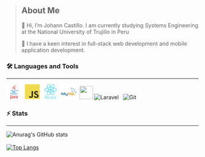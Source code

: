 > ## About Me
> 👋 Hi, I’m Johann Castillo. I am currently studying Systems Engineering at the National University of Trujillo in Peru
>
> 👀  I have a keen interest in full-stack web development and mobile application development.


### :hammer_and_wrench: Languages and Tools
---
<div>
   <img src="https://github.com/devicons/devicon/blob/master/icons/java/java-original-wordmark.svg" title="Java" alt="Java" width="40" height="40"/>&nbsp;
   <img src="https://github.com/devicons/devicon/blob/master/icons/javascript/javascript-original.svg" title="JavaScript" alt="JavaScript" width="40" height="40"/>&nbsp;
   <img src="https://github.com/devicons/devicon/blob/master/icons/react/react-original-wordmark.svg"  title="React" alt="React" width="40" height="40"/>&nbsp;
   <img src="https://github.com/devicons/devicon/blob/master/icons/mysql/mysql-original-wordmark.svg" title="MySQL"  alt="MySQL" width="40" height="40"/>&nbsp;
   <img src = "https://laravel.com/img/logomark.min.svg" alt="" width = "35" height="35"/>
   <img src="https://laravel.com/img/logotype.min.svg" title="Laravel"  alt="Laravel" width="40" height="40"/> &nbsp;
   <img src="https://git-scm.com/images/logo@2x.png" title="Git" alt="Git" width="50" height="30"/>
</div>

### ⚡ Stats
---
![Anurag's GitHub stats](https://github-readme-stats.vercel.app/api?username=JohannCastillo&show_icons=true&hide=stars&theme=transparent)
<br><br>
[![Top Langs](https://github-readme-stats.vercel.app/api/top-langs/?username=JohannCastillo&layout=compact&theme=transparent)](https://github.com/anuraghazra/github-readme-stats)



<!--
**JohannCastillo/JohannCastillo** is a ✨ _special_ ✨ repository because its `README.md` (this file) appears on your GitHub profile.

Here are some ideas to get you started:

- 🔭 I’m currently working on ...
- 🌱 I’m currently learning ...
- 👯 I’m looking to collaborate on ...
- 🤔 I’m looking for help with ...
- 💬 Ask me about ...
- 📫 How to reach me: ...
- 😄 Pronouns: ...
- ⚡ Fun fact: ...
-->

